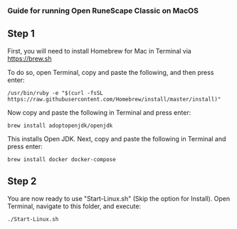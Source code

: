 ### Guide for running Open RuneScape Classic on MacOS

## Step 1

First, you will need to install Homebrew for Mac in Terminal via <a href="https://brew.sh">https://brew.sh </a>

To do so, open Terminal, copy and paste the following, and then press enter:
```
/usr/bin/ruby -e "$(curl -fsSL https://raw.githubusercontent.com/Homebrew/install/master/install)"
```

Now copy and paste the following in Terminal and press enter:
```
brew install adoptopenjdk/openjdk
```

This installs Open JDK. Next, copy and paste the following in Terminal and press enter:
```
brew install docker docker-compose
```

## Step 2

You are now ready to use "Start-Linux.sh" (Skip the option for Install). Open Terminal, navigate to this folder, and execute:
```
./Start-Linux.sh
```
